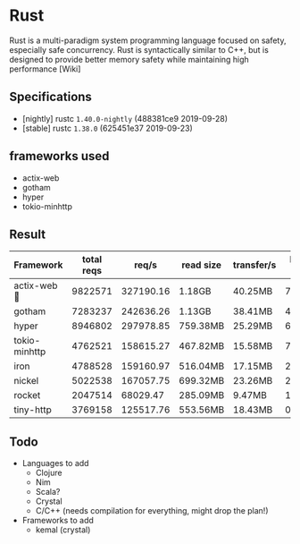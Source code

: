 # Rust

Rust is a multi-paradigm system programming language focused on safety, especially safe concurrency. Rust is syntactically similar to C++, but is designed to provide better memory safety while maintaining high performance [Wiki]

## Specifications
 - [nightly] rustc `1.40.0-nightly` (488381ce9 2019-09-28)
 - [stable] rustc `1.38.0` (625451e37 2019-09-23)

## frameworks used
 - actix-web
 - gotham
 - hyper
 - tokio-minhttp

## Result
| Framework       | total reqs | req/s     | read size | transfer/s | latency (avg) |
| -----------     | ---------- | ------    | --------- | ---------- |---------------|
| actix-web 🌟     | 9822571    | 327190.16 | 1.18GB    | 40.25MB    | 728.46us      |
| gotham          | 7283237    | 242636.26 | 1.13GB    | 38.41MB    | 487.62us      |
| hyper           | 8946802    | 297978.85 | 759.38MB  | 25.29MB    | 636.79us      |
| tokio-minhttp   | 4762521    | 158615.27 | 467.82MB  | 15.58MB    | 767.68us      |
| iron            | 4788528    | 159160.97 | 516.04MB  | 17.15MB    | 277.82us      |
| nickel          | 5022538    | 167057.75 | 699.32MB  | 23.26MB    | 29.14us       |
| rocket          | 2047514    | 68029.47  | 285.09MB  | 9.47MB     | 1.24ms        |
| tiny-http       | 3769158    | 125517.76 | 553.56MB  | 18.43MB    | 0.96ms        |


## Todo
 - Languages to add
    - Clojure
	- Nim
	- Scala?
	- Crystal
	- C/C++ (needs compilation for everything, might drop the plan!)
 - Frameworks to add
    - kemal (crystal)